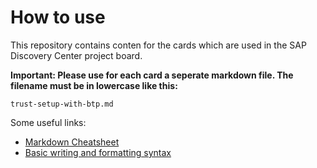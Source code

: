 # How to use

This repository contains conten for the cards which are used in the SAP Discovery Center project board.

**Important: Please use for each card a seperate markdown file. The filename must be in lowercase like this:**

`trust-setup-with-btp.md`

Some useful links:

- [Markdown Cheatsheet](https://github.com/adam-p/markdown-here/wiki/Markdown-Cheatsheet)
- [Basic writing and formatting syntax](https://docs.github.com/en/get-started/writing-on-github/getting-started-with-writing-and-formatting-on-github/basic-writing-and-formatting-syntax)